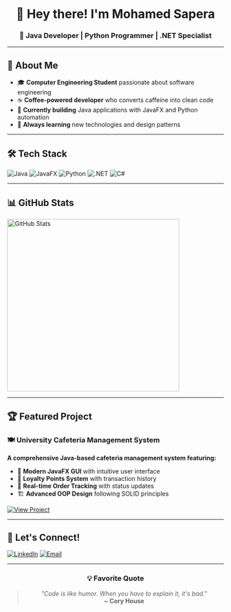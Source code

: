 <div align="center">

# 👋 Hey there! I'm Mohamed Sapera

### 🚀 **Java Developer** | **Python Programmer** | **.NET Specialist**

</div>

---

## 🎯 **About Me**

- 🎓 **Computer Engineering Student** passionate about software engineering
- ☕ **Coffee-powered developer** who converts caffeine into clean code
- 🚀 **Currently building** Java applications with JavaFX and Python automation
- 🌱 **Always learning** new technologies and design patterns

---

## 🛠️ **Tech Stack**

![Java](https://img.shields.io/badge/Java-ED8B00?style=for-the-badge&logo=openjdk&logoColor=white)
![JavaFX](https://img.shields.io/badge/JavaFX-2C2255?style=for-the-badge&logo=openjdk&logoColor=white)
![Python](https://img.shields.io/badge/Python-3776AB?style=for-the-badge&logo=python&logoColor=white)
![.NET](https://img.shields.io/badge/.NET-512BD4?style=for-the-badge&logo=dotnet&logoColor=white)
![C#](https://img.shields.io/badge/C%23-239120?style=for-the-badge&logo=c-sharp&logoColor=white)

---

## 📊 **GitHub Stats**

<img src="https://github-readme-stats.vercel.app/api?username=saperaa&show_icons=true&theme=tokyonight&hide_border=true&count_private=true" alt="GitHub Stats" width="400"/>

---

## 🏆 **Featured Project**

### 🍽️ **University Cafeteria Management System**

**A comprehensive Java-based cafeteria management system featuring:**
- 🎨 **Modern JavaFX GUI** with intuitive user interface
- 💎 **Loyalty Points System** with transaction history
- 📱 **Real-time Order Tracking** with status updates
- 🏗️ **Advanced OOP Design** following SOLID principles

[![View Project](https://img.shields.io/badge/View_Project-181717?style=for-the-badge&logo=github&logoColor=white)](https://github.com/saperaa/University-Cafeteria-System)

---

## 🤝 **Let's Connect!**

[![LinkedIn](https://img.shields.io/badge/LinkedIn-0077B5?style=for-the-badge&logo=linkedin&logoColor=white)](https://www.linkedin.com/in/mohamedsapera/)
[![Email](https://img.shields.io/badge/Email-D14836?style=for-the-badge&logo=gmail&logoColor=white)](mailto:mohamedalaa0911@gmail.com)

---

<div align="center">

### 💡 **Favorite Quote**

> *"Code is like humor. When you have to explain it, it's bad."*  
> **~ Cory House**

</div>
